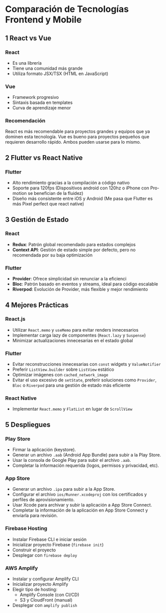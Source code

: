 # Comparación de Tecnologías Frontend y Mobile

## 1 React vs Vue

### React
- Es una librería
- Tiene una comunidad más grande
- Utiliza formato JSX/TSX (HTML en JavaScript)

### Vue
- Framework progresivo
- Sintaxis basada en templates
- Curva de aprendizaje menor

### Recomendación
React es más recomendable para proyectos grandes y equipos que ya dominen esta tecnología. Vue es bueno para proyectos pequeños que requieren desarrollo rápido. Ambos pueden usarse para lo mismo.

## 2 Flutter vs React Native

### Flutter
- Alto rendimiento gracias a la compilación a código nativo
- Soporte para 120fps (Dispositivos android con 120hz o iPhone con Pro-motion se benefician de la fluidez)
- Diseño más consistente entre iOS y Android (Me pasa que Flutter es más Pixel perfect que react native)



## 3 Gestión de Estado

### React
- **Redux**: Patrón global recomendado para estados complejos
- **Context API**: Gestión de estado simple por defecto, pero no recomendada por su baja optimización

### Flutter
- **Provider**: Ofrece simplicidad sin renunciar a la eficienci
- **Bloc**: Patrón basado en eventos y streams, ideal para código escalable
- **Riverpod**: Evolución de Provider, más flexible y mejor rendimiento

## 4 Mejores Prácticas

### React.js
- Utilizar `React.memo` y `useMemo` para evitar renders innecesarios
- Implementar carga lazy de componentes (`React.lazy` y `Suspense`)
- Minimizar actualizaciones innecesarias en el estado global

### Flutter
- Evitar reconstrucciones innecesarias con `const` widgets y `ValueNotifier`
- Preferir `ListView.builder` sobre `ListView` estático
- Optimizar imágenes con `cached_network_image`
- Evitar el uso excesivo de `setState`, preferir soluciones como `Provider`, `Bloc` o `Riverpod` para una gestión de estado más eficiente

### React Native
- Implementar `React.memo` y `FlatList` en lugar de `ScrollView`
## 5 Despliegues

### Play Store
- Firmar la aplicación (keystore).
- Generar un archivo `.aab` (Android App Bundle) para subir a la Play Store.
- Usar la consola de Google Play para subir el archivo `.aab`.
- Completar la información requerida (logos, permisos y privacidad, etc).

### App Store
- Generar un archivo `.ipa` para subir a la App Store.
- Configurar el archivo `ios/Runner.xcodeproj` con los certificados y perfiles de aprovisionamiento.
- Usar Xcode para archivar y subir la aplicación a App Store Connect.
- Completar la información de la aplicación en App Store Connect y enviarla para revisión.

### Firebase Hosting
- Instalar Firebase CLI e iniciar sesión
- Inicializar proyecto Firebase (`firebase init`)
- Construir el proyecto
- Desplegar con `firebase deploy`

### AWS Amplify
- Instalar y configurar Amplify CLI
- Inicializar proyecto Amplify
- Elegir tipo de hosting:
  - Amplify Console (con CI/CD)
  - S3 y CloudFront (manual)
- Desplegar con `amplify publish`
